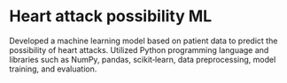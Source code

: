 # Heart attack possibility ML
 
Developed a machine learning model based on patient data to predict the possibility of heart attacks. Utilized Python programming language and libraries such as NumPy, pandas, scikit‐learn, data preprocessing, model training, and evaluation.
